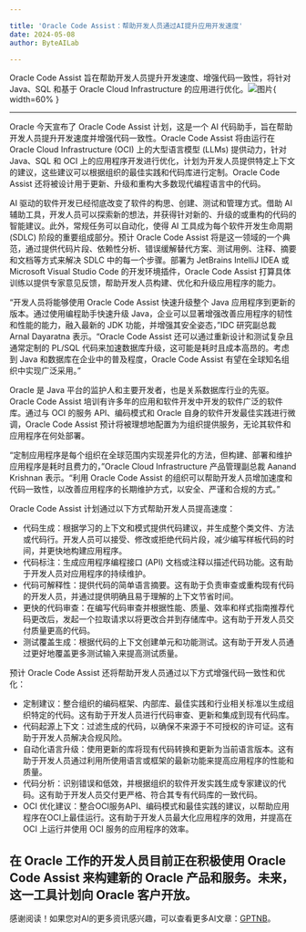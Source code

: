 ```yaml
---

title: 'Oracle Code Assist：帮助开发人员通过AI提升应用开发速度'
date: 2024-05-08
author: ByteAILab

---
```


Oracle Code Assist 旨在帮助开发人员提升开发速度、增强代码一致性，将针对 Java、SQL 和基于 Oracle Cloud Infrastructure 的应用进行优化。![图片](https://ai-techpark.com/wp-content/uploads/2024/05/Oracle-Code-960x540.jpg){ width=60% }

---


Oracle 今天宣布了 Oracle Code Assist 计划，这是一个 AI 代码助手，旨在帮助开发人员提升开发速度并增强代码一致性。Oracle Code Assist 将由运行在 Oracle Cloud Infrastructure (OCI) 上的大型语言模型 (LLMs) 提供动力，针对 Java、SQL 和 OCI 上的应用程序开发进行优化，计划为开发人员提供特定上下文的建议，这些建议可以根据组织的最佳实践和代码库进行定制。Oracle Code Assist 还将被设计用于更新、升级和重构大多数现代编程语言中的代码。

AI 驱动的软件开发已经彻底改变了软件的构思、创建、测试和管理方式。借助 AI 辅助工具，开发人员可以探索新的想法，并获得针对新的、升级的或重构的代码的智能建议。此外，常规任务可以自动化，使得 AI 工具成为每个软件开发生命周期 (SDLC) 阶段的重要组成部分。预计 Oracle Code Assist 将是这一领域的一个典范，通过提供代码片段、依赖性分析、错误缓解替代方案、测试用例、注释、摘要和文档等方式来解决 SDLC 中的每一个步骤。部署为 JetBrains IntelliJ IDEA 或 Microsoft Visual Studio Code 的开发环境插件，Oracle Code Assist 打算具体训练以提供专家意见反馈，帮助开发人员构建、优化和升级应用程序的能力。

“开发人员将能够使用 Oracle Code Assist 快速升级整个 Java 应用程序到更新的版本。通过使用编程助手快速升级 Java，企业可以显著增强改善应用程序的韧性和性能的能力，融入最新的 JDK 功能，并增强其安全姿态，”IDC 研究副总裁 ArnaI Dayaratna 表示。“Oracle Code Assist 还可以通过重新设计和测试复杂且通常定制的 PL/SQL 代码来加速数据库升级，这可能是耗时且成本高昂的。考虑到 Java 和数据库在企业中的普及程度，Oracle Code Assist 有望在全球知名组织中实现广泛采用。”

Oracle 是 Java 平台的监护人和主要开发者，也是关系数据库行业的先驱。Oracle Code Assist 培训有许多年的应用和软件开发中开发的软件广泛的软件库。通过与 OCI 的服务 API、编码模式和 Oracle 自身的软件开发最佳实践进行微调，Oracle Code Assist 预计将被理想地配置为为组织提供服务，无论其软件和应用程序在何处部署。

“定制应用程序是每个组织在全球范围内实现差异化的方法，但构建、部署和维护应用程序是耗时且费力的，”Oracle Cloud Infrastructure 产品管理副总裁 Aanand Krishnan 表示。“利用 Oracle Code Assist 的组织可以帮助开发人员增加速度和代码一致性，以改善应用程序的长期维护方式，以安全、严谨和合规的方式。”

Oracle Code Assist 计划通过以下方式帮助开发人员提高速度：
- 代码生成：根据学习的上下文和模式提供代码建议，并生成整个类文件、方法或代码行。开发人员可以接受、修改或拒绝代码片段，减少编写样板代码的时间，并更快地构建应用程序。
- 代码标注：生成应用程序编程接口 (API) 文档或注释以描述代码功能。这有助于开发人员对应用程序的持续维护。
- 代码可解释性：提供代码的简单语言摘要。这有助于负责审查或重构现有代码的开发人员，并通过提供明确且易于理解的上下文节省时间。
- 更快的代码审查：在编写代码审查并根据性能、质量、效率和样式指南推荐代码更改后，发起一个拉取请求以将更改合并到存储库中。这有助于开发人员交付质量更高的代码。
- 测试覆盖生成：根据代码的上下文创建单元和功能测试。这有助于开发人员通过更好地覆盖更多测试输入来提高测试质量。

预计 Oracle Code Assist 还将帮助开发人员通过以下方式增强代码一致性和优化：
- 定制建议：整合组织的编码框架、内部库、最佳实践和行业相关标准以生成组织特定的代码。这有助于开发人员进行代码审查、更新和集成到现有代码库。
- 代码起源上下文：过滤生成的代码，以确保不来源于不可授权的许可证。这有助于开发人员解决合规风险。
- 自动化语言升级：使用更新的库将现有代码转换和更新为当前语言版本。这有助于开发人员通过利用所使用语言或框架的最新功能来提高应用程序的性能和质量。
- 代码分析：识别错误和低效，并根据组织的软件开发实践生成专家建议的代码。这有助于开发人员交付更严格、符合其专有代码库的一致代码。
- OCI 优化建议：整合OCI服务API、编码模式和最佳实践的建议，以帮助应用程序在OCI上最佳运行。这有助于开发人员最大化应用程序的效用，并提高在OCI 上运行并使用 OCI 服务的应用程序的效率。

在 Oracle 工作的开发人员目前正在积极使用 Oracle Code Assist 来构建新的 Oracle 产品和服务。未来，这一工具计划向 Oracle 客户开放。
---
感谢阅读！如果您对AI的更多资讯感兴趣，可以查看更多AI文章：[GPTNB](https://gptnb.com)。